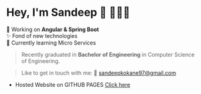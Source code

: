 # Hey, I'm Sandeep 👋 :man:🏾‍💻
 
 🔭 Working on **Angular & Spring Boot**   
 ✨ Fond of new technologies  
 🌱 Currently learning Micro Services  

> Recently graduated in **Bachelor of Engineering** in Computer Science of Engineering.

> Like to get in touch with me: :e-mail: [sandeepkokane97@gmail.com](mailto:sandeepkokane97@gmail.com) 

- Hosted Website on GITHUB PAGES [Click here](https://sandeepkokane.github.io/Bootstrap-site/) 
 
